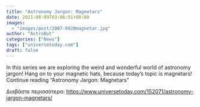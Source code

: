 ```yaml
---
title: "Astronomy Jargon: Magnetars"
date: 2021-08-09T03:06:51+00:00
images:
  - "images/post/2007-0920magnetar.jpg"
author: "AstroBot"
categories: ["News"]
tags: ["universetoday.com"]
draft: false
---
```


In this series we are exploring the weird and wonderful world of astronomy jargon! Hang on to your magnetic hats, because today’s topic is magnetars! Continue reading “Astronomy Jargon: Magnetars” 

Διαβάστε περισσότερα: https://www.universetoday.com/152071/astronomy-jargon-magnetars/
